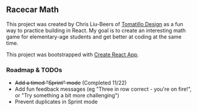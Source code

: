 ## Racecar Math

This project was created by Chris Liu-Beers of [Tomatillo Design](http://www.tomatillodesign.com) as a fun way to practice building in React. My goal is to create an interesting math game for elementary-age students and get better at coding at the same time.

This project was bootstrapped with [Create React App](https://github.com/facebook/create-react-app).

### Roadmap & TODOs

- ~~Add a timed "Sprint" mode~~ (Completed 11/22)
- Add fun feedback messages (eg "Three in row correct - you're on fire!", or "Try something a bit more challenging")
- Prevent duplicates in Sprint mode

